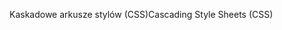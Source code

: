 <span data-ttu-id="25ca3-101">Kaskadowe arkusze stylów (CSS)</span><span class="sxs-lookup"><span data-stu-id="25ca3-101">Cascading Style Sheets (CSS)</span></span>